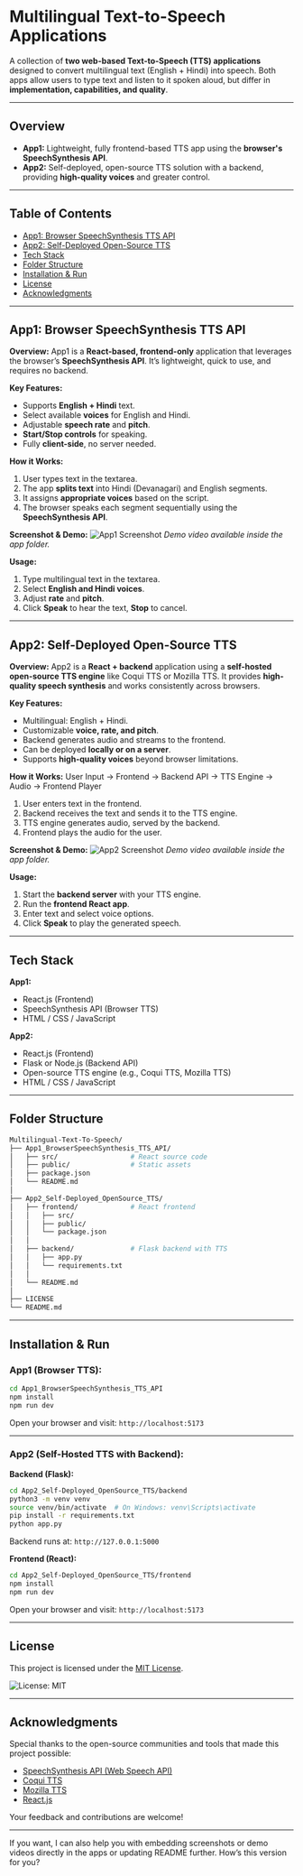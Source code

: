# Multilingual Text-to-Speech Applications

A collection of **two web-based Text-to-Speech (TTS) applications** designed to convert multilingual text (English + Hindi) into speech. Both apps allow users to type text and listen to it spoken aloud, but differ in **implementation, capabilities, and quality**.

---

## Overview

* **App1:** Lightweight, fully frontend-based TTS app using the **browser's SpeechSynthesis API**.
* **App2:** Self-deployed, open-source TTS solution with a backend, providing **high-quality voices** and greater control.

---

## Table of Contents

* [App1: Browser SpeechSynthesis TTS API](#app1-browser-speechsynthesis-tts-api)
* [App2: Self-Deployed Open-Source TTS](#app2-self-deployed-open-source-tts)
* [Tech Stack](#tech-stack)
* [Folder Structure](#folder-structure)
* [Installation & Run](#installation--run)
* [License](#license)
* [Acknowledgments](#acknowledgments)

---

## App1: Browser SpeechSynthesis TTS API

**Overview:**
App1 is a **React-based, frontend-only** application that leverages the browser’s **SpeechSynthesis API**. It’s lightweight, quick to use, and requires no backend.

**Key Features:**

* Supports **English + Hindi** text.
* Select available **voices** for English and Hindi.
* Adjustable **speech rate** and **pitch**.
* **Start/Stop controls** for speaking.
* Fully **client-side**, no server needed.

**How it Works:**

1. User types text in the textarea.
2. The app **splits text** into Hindi (Devanagari) and English segments.
3. It assigns **appropriate voices** based on the script.
4. The browser speaks each segment sequentially using the **SpeechSynthesis API**.

**Screenshot & Demo:**
![App1 Screenshot](./App1_BrowserSpeechSynthesis_TTS_API/screenshot.png)
*Demo video available inside the app folder.*

**Usage:**

1. Type multilingual text in the textarea.
2. Select **English and Hindi voices**.
3. Adjust **rate** and **pitch**.
4. Click **Speak** to hear the text, **Stop** to cancel.

---

## App2: Self-Deployed Open-Source TTS

**Overview:**
App2 is a **React + backend** application using a **self-hosted open-source TTS engine** like Coqui TTS or Mozilla TTS. It provides **high-quality speech synthesis** and works consistently across browsers.

**Key Features:**

* Multilingual: English + Hindi.
* Customizable **voice, rate, and pitch**.
* Backend generates audio and streams to the frontend.
* Can be deployed **locally or on a server**.
* Supports **high-quality voices** beyond browser limitations.

**How it Works:**
User Input → Frontend → Backend API → TTS Engine → Audio → Frontend Player

1. User enters text in the frontend.
2. Backend receives the text and sends it to the TTS engine.
3. TTS engine generates audio, served by the backend.
4. Frontend plays the audio for the user.

**Screenshot & Demo:**
![App2 Screenshot](./App2_Self-Deployed_OpenSource_TTS/screenshot.png)
*Demo video available inside the app folder.*

**Usage:**

1. Start the **backend server** with your TTS engine.
2. Run the **frontend React app**.
3. Enter text and select voice options.
4. Click **Speak** to play the generated speech.

---

## Tech Stack

**App1:**

* React.js (Frontend)
* SpeechSynthesis API (Browser TTS)
* HTML / CSS / JavaScript

**App2:**

* React.js (Frontend)
* Flask or Node.js (Backend API)
* Open-source TTS engine (e.g., Coqui TTS, Mozilla TTS)
* HTML / CSS / JavaScript

---

## Folder Structure

```bash
Multilingual-Text-To-Speech/
├── App1_BrowserSpeechSynthesis_TTS_API/
│   ├── src/                  # React source code
│   ├── public/               # Static assets
│   ├── package.json
│   └── README.md
│
├── App2_Self-Deployed_OpenSource_TTS/
│   ├── frontend/             # React frontend
│   │   ├── src/
│   │   ├── public/
│   │   └── package.json
│   │
│   ├── backend/              # Flask backend with TTS
│   │   ├── app.py
│   │   └── requirements.txt
│   │
│   └── README.md
│
├── LICENSE
└── README.md
```

---

## Installation & Run

### App1 (Browser TTS):

```bash
cd App1_BrowserSpeechSynthesis_TTS_API
npm install
npm run dev
```

Open your browser and visit:
`http://localhost:5173`

---

### App2 (Self-Hosted TTS with Backend):

**Backend (Flask):**

```bash
cd App2_Self-Deployed_OpenSource_TTS/backend
python3 -m venv venv
source venv/bin/activate  # On Windows: venv\Scripts\activate
pip install -r requirements.txt
python app.py
```

Backend runs at:
`http://127.0.0.1:5000`

**Frontend (React):**

```bash
cd App2_Self-Deployed_OpenSource_TTS/frontend
npm install
npm run dev
```

Open your browser and visit:
`http://localhost:5173`

---

## License

This project is licensed under the [MIT License](LICENSE).

![License: MIT](https://img.shields.io/badge/License-MIT-yellow.svg)

---

## Acknowledgments

Special thanks to the open-source communities and tools that made this project possible:

* [SpeechSynthesis API (Web Speech API)](https://developer.mozilla.org/en-US/docs/Web/API/SpeechSynthesis)
* [Coqui TTS](https://github.com/coqui-ai/TTS)
* [Mozilla TTS](https://github.com/mozilla/TTS)
* [React.js](https://reactjs.org/)

Your feedback and contributions are welcome!

---

If you want, I can also help you with embedding screenshots or demo videos directly in the apps or updating README further. How’s this version for you?
